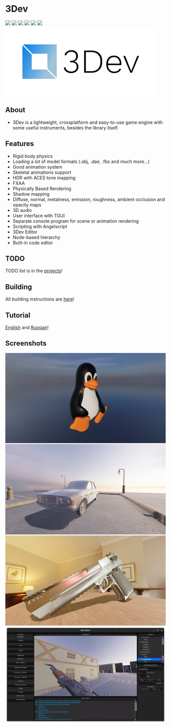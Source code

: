 # 3Dev
![](https://img.shields.io/badge/3Dev-1.3.0-blue)
![](https://img.shields.io/badge/3Dev_Editor-1.3.4-blue)
![](https://img.shields.io/badge/language-C++-green)
![](https://img.shields.io/github/license/1kuso4ek1/3Dev)
![](https://img.shields.io/github/issues/1kuso4ek1/3Dev)
![](https://img.shields.io/github/downloads/1kuso4ek1/3Dev/total)  
![](logo.png)
## About
- 3Dev is a lightweight, crossplatform and easy-to-use game engine with some useful instruments, besides the library itself.
## Features
- Rigid body physics
- Loading a lot of model formats (.obj, .dae, .fbx and much more...)
- Good animation system
- Skeletal animations support
- HDR with ACES tone mapping
- FXAA
- Physically Based Rendering
- Shadow mapping
- Diffuse, normal, metalness, emission, roughness, ambient occlusion and opacity maps
- 3D audio
- User interface with TGUI
- Separate console program for scene or animation rendering
- Scripting with Angelscript
- 3Dev Editor
- Node-based hierarchy
- Built-in code editor
## TODO
TODO list is in the [projects](https://github.com/1Kuso4ek1/3Dev/projects/1)!
## Building
All building instructions are [here](https://1kuso4ek1.github.io/3Dev/build.html)!
## Tutorial
[English](https://1kuso4ek1.github.io/3Dev/) and [Russian](https://telegra.ph/Razrabotka-igr-s-pomoshchyu-3Dev-01-06)!
## Screenshots
![](./Screenshots/scr.png)
![](./Screenshots/scr1.png)
![](./Screenshots/scr2.png)
![](./Screenshots/scr3.png)
